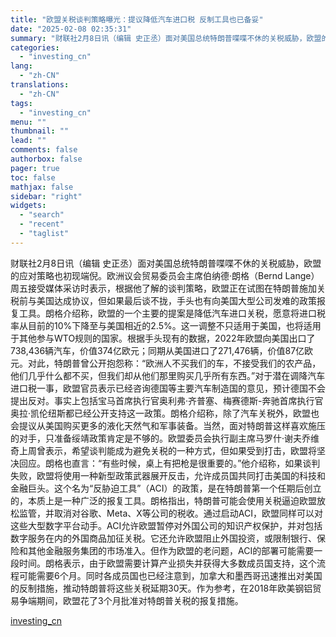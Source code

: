 ```yaml
---
title: "欧盟关税谈判策略曝光：提议降低汽车进口税 反制工具也已备妥"
date: "2025-02-08 02:35:31"
summary: "财联社2月8日讯（编辑 史正丞）面对美国总统特朗普喋喋不休的关税威胁，欧盟的应对策略也初现端倪。欧..."
categories:
  - "investing_cn"
lang:
  - "zh-CN"
translations:
  - "zh-CN"
tags:
  - "investing_cn"
menu: ""
thumbnail: ""
lead: ""
comments: false
authorbox: false
pager: true
toc: false
mathjax: false
sidebar: "right"
widgets:
  - "search"
  - "recent"
  - "taglist"
---
```


财联社2月8日讯（编辑 史正丞）面对美国总统特朗普喋喋不休的关税威胁，欧盟的应对策略也初现端倪。欧洲议会贸易委员会主席伯纳德·朗格（Bernd Lange）周五接受媒体采访时表示，根据他了解的谈判策略，欧盟正在试图在特朗普施加关税前与美国达成协议，但如果最后谈不拢，手头也有向美国大型公司发难的政策报复工具。朗格介绍称，欧盟的一个主要的提案是降低汽车进口关税，愿意将进口税率从目前的10%下降至与美国相近的2.5%。这一调整不只适用于美国，也将适用于其他参与WTO规则的国家。根据手头现有的数据，2022年欧盟向美国出口了738,436辆汽车，价值374亿欧元；同期从美国进口了271,476辆，价值87亿欧元。对此，特朗普曾公开抱怨称：“欧洲人不买我们的车，不接受我们的农产品，他们几乎什么都不买，但我们却从他们那里购买几乎所有东西。”对于潜在调降汽车进口税一事，欧盟官员表示已经咨询德国等主要汽车制造国的意见，预计德国不会提出反对。事实上包括宝马首席执行官奥利弗·齐普塞、梅赛德斯-奔驰首席执行官奥拉·凯伦纽斯都已经公开支持这一政策。朗格介绍称，除了汽车关税外，欧盟也会提议从美国购买更多的液化天然气和军事装备。当然，面对特朗普这样喜欢施压的对手，只准备绥靖政策肯定是不够的。欧盟委员会执行副主席马罗什·谢夫乔维奇上周曾表示，希望谈判能成为避免关税的一种方式，但如果受到打击，欧盟将坚决回应。朗格也直言：“有些时候，桌上有把枪是很重要的。”他介绍称，如果谈判失败，欧盟将使用一种新型政策武器展开反击，允许成员国共同打击美国的科技和金融巨头。这个名为“反胁迫工具”（ACI）的政策，是在特朗普第一个任期后创立的，本质上是一种广泛的报复工具。朗格指出，特朗普可能会使用关税逼迫欧盟放松监管，并取消对谷歌、Meta、X等公司的税收。通过启动ACI，欧盟同样可以对这些大型数字平台动手。ACI允许欧盟暂停对外国公司的知识产权保护，并对包括数字服务在内的外国商品加征关税。它还允许欧盟阻止外国投资，或限制银行、保险和其他金融服务集团的市场准入。但作为欧盟的老问题，ACI的部署可能需要一段时间。朗格表示，由于欧盟需要计算产业损失并获得大多数成员国支持，这个流程可能需要6个月。同时各成员国也已经注意到，加拿大和墨西哥迅速推出对美国的反制措施，推动特朗普将这些关税延期30天。作为参考，在2018年欧美钢铝贸易争端期间，欧盟花了3个月批准对特朗普关税的报复措施。

[investing_cn](https://cn.investing.com/news/stock-market-news/article-2662878)
